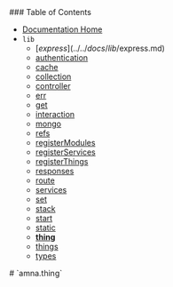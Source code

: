 <span class="toc">
### Table of Contents

- [Documentation Home](../../../../#documentation)
- `lib`
    - [$express](../../docs/lib/$express.md)
    - [authentication](../../docs/lib/authentication.md)
    - [cache](../../docs/lib/cache.md)
    - [collection](../../docs/lib/collection.md)
    - [controller](../../docs/lib/controller.md)
    - [err](../../docs/lib/err.md)
    - [get](../../docs/lib/get.md)
    - [interaction](../../docs/lib/interaction.md)
    - [mongo](../../docs/lib/mongo.md)
    - [refs](../../docs/lib/refs.md)
    - [registerModules](../../docs/lib/registerModules.md)
    - [registerServices](../../docs/lib/registerServices.md)
    - [registerThings](../../docs/lib/registerThings.md)
    - [responses](../../docs/lib/responses.md)
    - [route](../../docs/lib/route.md)
    - [services](../../docs/lib/services.md)
    - [set](../../docs/lib/set.md)
    - [stack](../../docs/lib/stack.md)
    - [start](../../docs/lib/start.md)
    - [static](../../docs/lib/static.md)
    - **[thing](../../docs/lib/thing.md)**
    - [things](../../docs/lib/things.md)
    - [types](../../docs/lib/types.md)
</span>

<span class="title">
# `amna.thing`
</span>
